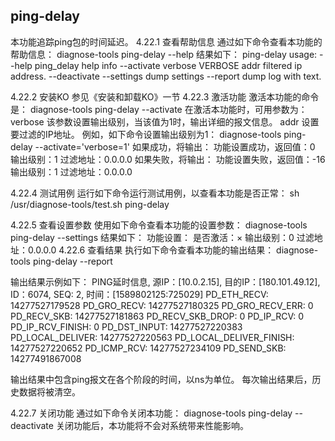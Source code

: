 ## ping-delay
本功能追踪ping包的时间延迟。
4.22.1	 查看帮助信息
通过如下命令查看本功能的帮助信息：
diagnose-tools ping-delay --help
结果如下：
    ping-delay usage:
        --help ping_delay help info
        --activate
          verbose VERBOSE
          addr filtered ip address.
        --deactivate
        --settings dump settings
        --report dump log with text.

4.22.2	 安装KO
参见《安装和卸载KO》一节
4.22.3	 激活功能
激活本功能的命令是：
  diagnose-tools ping-delay --activate
在激活本功能时，可用参数为：
verbose 该参数设置输出级别，当该值为1时，输出详细的报文信息。
addr 设置要过滤的IP地址。
例如，如下命令设置输出级别为1：
diagnose-tools ping-delay --activate='verbose=1'
如果成功，将输出：
功能设置成功，返回值：0
    输出级别：1
    过滤地址：0.0.0.0
如果失败，将输出：
功能设置失败，返回值：-16
    输出级别：1
    过滤地址：0.0.0.0

4.22.4	 测试用例
运行如下命令运行测试用例，以查看本功能是否正常：
sh /usr/diagnose-tools/test.sh ping-delay

4.22.5	 查看设置参数
使用如下命令查看本功能的设置参数：
diagnose-tools ping-delay --settings
结果如下：
功能设置：
    是否激活：×
    输出级别：0
    过滤地址：0.0.0.0
4.22.6	 查看结果
执行如下命令查看本功能的输出结果：
diagnose-tools ping-delay --report

输出结果示例如下：
PING延时信息, 源IP：[10.0.2.15], 目的IP：[180.101.49.12], ID：6074, SEQ: 2, 时间：[1589802125:725029]
                       PD_ETH_RECV:       14277527179528
                       PD_GRO_RECV:       14277527180325
                   PD_GRO_RECV_ERR:                    0
                       PD_RECV_SKB:       14277527181863
                  PD_RECV_SKB_DROP:                    0
                         PD_IP_RCV:                    0
                  PD_IP_RCV_FINISH:                    0
                      PD_DST_INPUT:       14277527220383
                  PD_LOCAL_DELIVER:       14277527220563
           PD_LOCAL_DELIVER_FINISH:       14277527220652
                       PD_ICMP_RCV:       14277527234109
                       PD_SEND_SKB:       14277491867008


输出结果中包含ping报文在各个阶段的时间，以ns为单位。
每次输出结果后，历史数据将被清空。

4.22.7	 关闭功能
通过如下命令关闭本功能：
diagnose-tools ping-delay --deactivate
关闭功能后，本功能将不会对系统带来性能影响。
